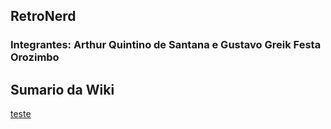 ## RetroNerd
### Integrantes: Arthur Quintino de Santana e Gustavo Greik Festa Orozimbo


## Sumario da Wiki

[teste](https://github.com/ArthurQuintino/RetroNerd/wiki#objetivo-da-aplica%C3%A7%C3%A3o)
